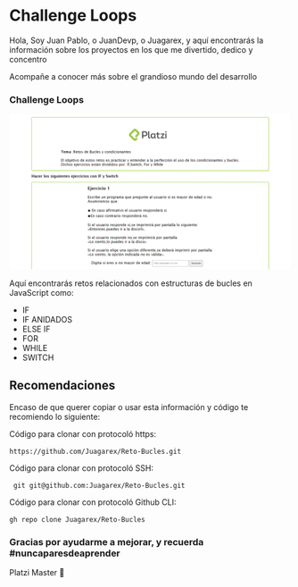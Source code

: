 # Challenge Loops

Hola, Soy Juan Pablo, o JuanDevp, o Juagarex, y aquí encontrarás la información sobre los proyectos en los que me divertido, dedico y concentro  
  
Acompañe  a conocer más sobre el grandioso mundo del desarrollo

### Challenge Loops

![](.gitbook/assets/lopps-2-.png)

Aquí encontrarás retos relacionados con estructuras de bucles  en JavaScript como:  


* IF
* IF ANIDADOS
* ELSE IF
* FOR
* WHILE
* SWITCH



## Recomendaciones

Encaso de que querer copiar o usar esta información y código te recomiendo lo siguiente:

Código para clonar con protocoló https:

```text
https://github.com/Juagarex/Reto-Bucles.git
```

Código para clonar con protocoló SSH:

```text
 git git@github.com:Juagarex/Reto-Bucles.git
```

Código para clonar con protocoló Github CLI:

```text
gh repo clone Juagarex/Reto-Bucles
```

### Gracias por ayudarme a mejorar, y recuerda \#nuncaparesdeaprender

Platzi Master 💚

